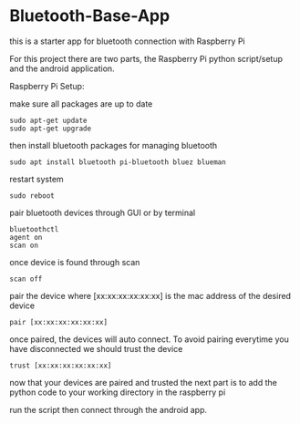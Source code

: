 # Bluetooth-Base-App
this is a starter app for bluetooth connection with Raspberry Pi

For this project there are two parts, the Raspberry Pi python script/setup and the android application.

Raspberry Pi Setup: 

make sure all packages are up to date
```
sudo apt-get update
sudo apt-get upgrade
```
then install bluetooth packages for managing bluetooth
```
sudo apt install bluetooth pi-bluetooth bluez blueman
```
restart system
```
sudo reboot
```
pair bluetooth devices through GUI or by terminal
```
bluetoothctl
agent on
scan on
```
once device is found through scan
```
scan off
```
pair the device where [xx:xx:xx:xx:xx:xx] is the mac address of the desired device
```
pair [xx:xx:xx:xx:xx:xx]
```
once paired, the devices will auto connect. To avoid pairing everytime you have disconnected we should trust the device
```
trust [xx:xx:xx:xx:xx:xx]
```
now that your devices are paired and trusted the next part is to add the python code to your working directory in the raspberry pi

run the script then connect through the android app. 
